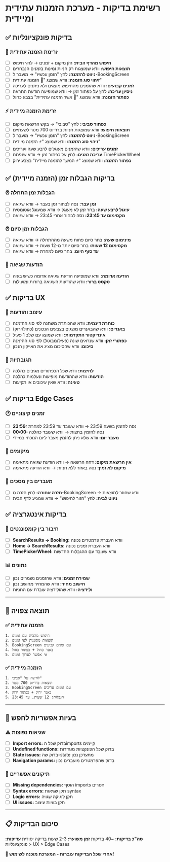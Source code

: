 # רשימת בדיקות - מערכת הזמנות עתידית ומיידית

## ✅ בדיקות פונקציונליות

### 🔄 זרימת הזמנה עתידית
- [ ] **חיפוש מהדף הבית:** הזן מיקום + זמנים → לחץ חיפוש
- [ ] **תוצאות חיפוש:** וודא שמוצגות רק חניות זמינות בזמנים הנבחרים
- [ ] **ניווט להזמנה:** לחץ "הזמן עכשיו" → מועבר ל-BookingScreen
- [ ] **זיהוי סוג הזמנה:** וודא שמוצג "📅 הזמנה עתידית"
- [ ] **זמנים קבועים:** וודא שהזמנים מהחיפוש מוצגים ולא ניתנים לעריכה
- [ ] **ניסיון עריכה:** לחץ על כפתור זמן → וודא שמופיעה הודעת התראה
- [ ] **כפתור הזמנה:** וודא שמוצג "📅 אשר הזמנה עתידית" בצבע כחול

### ⚡ זרימת הזמנה מיידית  
- [ ] **כפתור סביבי:** לחץ "סביבי" → בקש הרשאת מיקום
- [ ] **תוצאות חיפוש:** וודא שמוצגות חניות ברדיוס 700 מטר לשעתיים
- [ ] **ניווט להזמנה:** לחץ "הזמן עכשיו" → מועבר ל-BookingScreen
- [ ] **זיהוי סוג הזמנה:** וודא שמוצג "⚡ הזמנה מיידית"
- [ ] **זמנים עריכים:** וודא שהזמנים מעוגלים לרבע שעה ועריכים
- [ ] **עריכת זמנים:** לחץ על כפתור זמן → וודא שנפתח TimePickerWheel
- [ ] **כפתור הזמנה:** וודא שמוצג "⚡ המשך להזמנה מיידית" בצבע ירוק

## ✅ בדיקות הגבלות זמן (הזמנה מיידית)

### ⏰ הגבלות זמן התחלה
- [ ] **זמן עבר:** נסה לבחור זמן בעבר → וודא שגיאה
- [ ] **עיגול לרבע שעה:** בחר זמן לא מעוגל → וודא שמעוגל אוטומטית
- [ ] **מקסימום עד 23:45:** נסה לבחור אחרי 23:45 → וודא שגיאה

### ⏰ הגבלות זמן סיום
- [ ] **מינימום שעה:** בחר סיום פחות משעה מההתחלה → וודא שגיאה
- [ ] **מקסימום 12 שעות:** בחר סיום יותר מ-12 שעות → וודא שגיאה
- [ ] **עד סוף היום:** בחר סיום למחרת → וודא שגיאה

### 🚨 הודעות שגיאה
- [ ] **הודעה אדומה:** וודא שמופיעה הודעת שגיאה אדומה כשיש בעיה
- [ ] **טקסט ברור:** וודא שהודעות השגיאה ברורות ומועילות

## ✅ בדיקות UX

### 🎨 עיצוב והודעות
- [ ] **כותרת דינמית:** וודא שהכותרת משתנה לפי סוג ההזמנה
- [ ] **באנרים:** וודא שהבאנרים מוצגים בצבעים הנכונים (כחול/ירוק)
- [ ] **אינדיקטור התקדמות:** וודא שמוצג עם שלב 1 פעיל
- [ ] **כפתורי זמן:** וודא שנראים שונה (פעיל/מבוטל) לפי סוג ההזמנה
- [ ] **סיכום:** וודא שהסיכום מציג את האייקון הנכון

### 📱 תגובתיות
- [ ] **לחיצות:** וודא שכל הכפתורים מגיבים כהלכה
- [ ] **הודעות:** וודא שההודעות מופיעות ונעלמות כהלכה
- [ ] **טעינה:** וודא שאין עיכובים או תקיעות

## ✅ בדיקות Edge Cases

### 🕐 זמנים קיצוניים
- [ ] **23:59:** נסה להזמין בשעה 23:59 → וודא שעובד עד 23:59 למחרת
- [ ] **00:00:** נסה להזמין בחצות → וודא שעובד כהלכה
- [ ] **מעבר יום:** וודא שלא ניתן להזמין מעבר ליום הנוכחי במיידי

### 📍 מיקומים
- [ ] **אין הרשאת מיקום:** דחה הרשאה → וודא הודעת שגיאה מתאימה
- [ ] **מיקום לא זמין:** נסה באזור ללא חניות → וודא הודעה מתאימה

### 🔄 מעברים בין מסכים
- [ ] **חזרה אחורה:** לחץ חזרה מ-BookingScreen → וודא שחוזר לתוצאות
- [ ] **ניווט לבית:** לחץ "חזור לחיפוש" → וודא שמגיע לדף הבית

## ✅ בדיקות אינטגרציה

### 🔗 חיבור בין קומפוננטים
- [ ] **SearchResults → Booking:** וודא העברת פרמטרים נכונה
- [ ] **Home → SearchResults:** וודא העברת זמנים נכונה
- [ ] **TimePickerWheel:** וודא שעובד עם ההגבלות החדשות

### 📊 נתונים
- [ ] **שמירת זמנים:** וודא שהזמנים נשמרים נכון
- [ ] **חישוב מחיר:** וודא שהמחיר מחושב נכון
- [ ] **ולידציה:** וודא שהולידציה עובדת עם החניות

---

## 🎯 תוצאה צפויה

### ✅ הזמנה עתידית
```
1. חיפוש מהבית עם זמנים
2. תוצאות מסוננות לפי זמנים
3. BookingScreen עם זמנים קבועים
4. באנר כחול + כפתור כחול
5. אי אפשר לערוך זמנים
```

### ✅ הזמנה מיידית
```
1. לחיצה על "סביבי"
2. תוצאות ברדיוס 700 מטר
3. BookingScreen עם זמנים עריכים
4. באנר ירוק + כפתור ירוק
5. הגבלות: 12 שעות, עד 23:45
```

---

## 🚨 בעיות אפשריות לחפש

### ⚠️ שגיאות נפוצות
- [ ] **Import errors:** בדוק שכל הimports קיימים
- [ ] **Undefined functions:** בדוק שכל הפונקציות מוגדרות
- [ ] **State issues:** בדוק שה-state מתעדכן נכון
- [ ] **Navigation params:** בדוק שהפרמטרים מועברים נכון

### 🔧 תיקונים אפשריים
- [ ] **Missing dependencies:** הוסף imports חסרים
- [ ] **Syntax errors:** תקן שגיאות syntax
- [ ] **Logic errors:** תקן לוגיקה שגויה
- [ ] **UI issues:** תקן בעיות עיצוב

---

## 📋 סיכום הבדיקות

**סה"כ בדיקות:** ~40 בדיקות
**זמן משוער:** 2-3 שעות בדיקה יסודית
**עדיפות:** פונקציונליות > UX > Edge Cases

**🎉 אחרי שכל הבדיקות עוברות - המערכת מוכנה לשימוש!**
